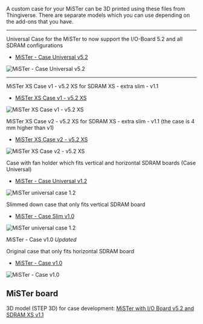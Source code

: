 A custom case for your MiSTer can be 3D printed using these files from Thingiverse. There are separate models which you can use depending on the add-ons that you have. 


***

Universal Case for the MiSTer to now support the I/O-Board 5.2 and all SDRAM configurations
* [MiSTer - Case Universal v5.2](https://www.thingiverse.com/thing:2684660)

![MiSTer - Case Universal v5.2](https://cdn.thingiverse.com/renders/6c/75/03/ba/86/aac4150215acdd2cecad425f00a8c9fd_preview_featured.jpg)

***


MiSTer XS Case v1 - v5.2 XS for SDRAM XS - extra slim - v1.1
* [MiSTer XS Case v1 - v5.2 XS](https://www.thingiverse.com/thing:2739031)

![MiSTer XS Case v1 - v5.2 XS](https://cdn.thingiverse.com/renders/ef/70/d8/5b/62/590d78215275447a13641dd601f7a695_preview_featured.jpg)

MiSTer XS Case v2 - v5.2 XS for SDRAM XS - extra slim - v1.1 (the case is 4 mm higher than v1)
* [MiSTer XS Case v2 - v5.2 XS](https://www.thingiverse.com/thing:2740925)

![MiSTer XS Case v2 - v5.2 XS](https://cdn.thingiverse.com/renders/0d/01/24/e9/99/780c4ad5ec60444aa9d9e3e1b7934848_preview_featured.jpg)


Case with fan holder which fits vertical and horizontal SDRAM boards (Case Universal)
* [MiSTer - Case Universal v1.2](https://www.thingiverse.com/thing:2527243)

![MiSTer universal case 1.2](https://cdn.thingiverse.com/renders/13/2e/98/2d/11/926f466baa75286937aa24b80e6ce08b_preview_featured.JPG)

Slimmed down case that only fits vertical SDRAM board
* [MiSTer - Case Slim v1.0](https://www.thingiverse.com/thing:2503438)

![MiSTer universal case 1.2](https://thingiverse-production-new.s3.amazonaws.com/renders/25/20/d7/e6/58/a904c1f6958328dabb8cdd1df1ad4b60_preview_featured.jpg)

MiSTer - Case v1.0 *Updated*

Original case that only fits horizontal SDRAM board
* [MiSTer - Case v1.0](https://www.thingiverse.com/thing:2470432)

![MiSTer - Case v1.0](https://cdn.thingiverse.com/renders/14/18/08/84/4a/5b859c1f50c8552c847c0b1e7f6ca78d_preview_featured.JPG)

## MiSTer board
3D model (STEP 3D) for case development: [MiSTer with I/O Board v5.2 and SDRAM XS v1.1](MiSTer_model_IO-5.2_SDRAM-xs-1.1.7z)
